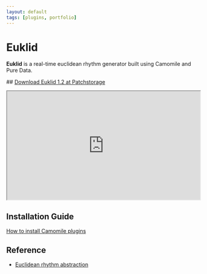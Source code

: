 ```yaml
---
layout: default
tags: [plugins, portfolio]
---
```

# Euklid

**Euklid** is a real-time euclidean rhythm generator built using Camomile and Pure Data.

## [Download Euklid 1.2 at Patchstorage](https://patchstorage.com/euklid/)

<iframe width="512" height="288"
src="https://www.youtube.com/embed/MIk4-UJoH38">
</iframe>

## Installation Guide
[How to install Camomile plugins](https://github.com/pierreguillot/Camomile/wiki/How-to-install-plugins)

## Reference
* [Euclidean rhythm abstraction](https://forum.pdpatchrepo.info/topic/5968/euclidean-rhythm-abstraction)
